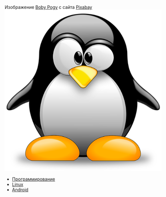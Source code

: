 Изображение <a href="https://pixabay.com/ru/users/lukrate-607309/?utm_source=link-attribution&amp;utm_medium=referral&amp;utm_campaign=image&amp;utm_content=1531289">Boby Pogy</a> с сайта <a href="https://pixabay.com/ru/?utm_source=link-attribution&amp;utm_medium=referral&amp;utm_campaign=image&amp;utm_content=1531289">Pixabay</a>
![Image alt](image/pinguin.png)
- [Программирование](programming.md)
- [Linux](Linux.md)
- [Android](Android.md)
